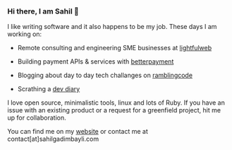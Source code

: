 ### Hi there, I am Sahil 👋

I like writing software and it also happens to be my job. These days I am working on:

- Remote consulting and engineering SME businesses at [lightfulweb](https://www.lightfulweb.com)

- Building payment APIs & services with [betterpayment](https://www.betterpayment.de)

- Blogging about day to day tech challanges on [ramblingcode](https://www.ramblingcode.dev)

- Scrathing a [dev diary](https://devdocs.ramblingcode.dev)

I love open source, minimalistic tools, linux and lots of Ruby. If you have an issue with an existing product or a request for a greenfield project, hit me up for collaboration.
  
You can find me on my [website](https://www.sahilgadimbayli.com) or contact me at contact[at]sahilgadimbayli.com
